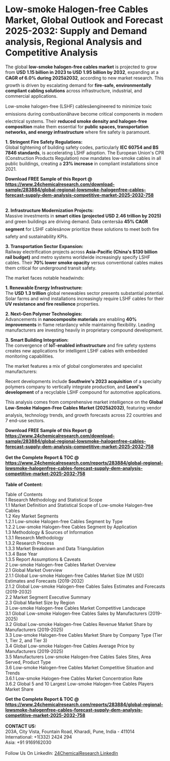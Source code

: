 <h1>Low-smoke Halogen-free Cables Market, Global Outlook and Forecast 2025-2032: Supply and Demand analysis, Regional Analysis and Competitive Analysis</h1><p>The global <strong>low-smoke halogen-free cables market</strong> is projected to grow from <strong>USD 1.15 billion in 2023 to USD 1.95 billion by 2032</strong>, expanding at a <strong>CAGR of 6.0% during 2025â2032</strong>, according to new market research. This growth is driven by escalating demand for <strong>fire-safe, environmentally compliant cabling solutions</strong> across infrastructure, industrial, and commercial applications.</p><p>Low-smoke halogen-free (LSHF) cablesâengineered to minimize toxic emissions during combustionâhave become critical components in modern electrical systems. Their <strong>reduced smoke density and halogen-free composition</strong> make them essential for <strong>public spaces, transportation networks, and energy infrastructure</strong> where fire safety is paramount.</p><p><strong>1. Stringent Fire Safety Regulations:</strong><br>
Global tightening of building safety codes, particularly <strong>IEC 60754 and BS 7846 standards</strong>, is accelerating LSHF adoption. The European Union's CPR (Construction Products Regulation) now mandates low-smoke cables in all public buildings, creating a <strong>23% increase</strong> in compliant installations since 2021.</p><div><b>Download FREE Sample of this Report @ 
            <a href="https://www.24chemicalresearch.com/download-sample/283884/global-regional-lowsmoke-halogenfree-cables-forecast-supply-dem-analysis-competitive-market-2025-2032-758">
            https://www.24chemicalresearch.com/download-sample/283884/global-regional-lowsmoke-halogenfree-cables-forecast-supply-dem-analysis-competitive-market-2025-2032-758</a></b></div><br><p><strong>2. Infrastructure Modernization Projects:</strong><br>
Massive investments in <strong>smart cities (projected USD 2.46 trillion by 2025)</strong> and green buildings are driving demand. Data centersâa <strong>45% CAGR segment</strong> for LSHF cablesânow prioritize these solutions to meet both fire safety and sustainability KPIs.</p><p><strong>3. Transportation Sector Expansion:</strong><br>
Railway electrification projects across <strong>Asia-Pacific (China's $130 billion rail budget)</strong> and metro systems worldwide increasingly specify LSHF cables. Their <strong>70% lower smoke opacity</strong> versus conventional cables makes them critical for underground transit safety.</p><p>The market faces notable headwinds:</p><p><strong>1. Renewable Energy Infrastructure:</strong><br>
The <strong>USD 1.3 trillion</strong> global renewables sector presents substantial potential. Solar farms and wind installations increasingly require LSHF cables for their <strong>UV resistance and fire resilience</strong> properties.</p><p><strong>2. Next-Gen Polymer Technologies:</strong><br>
Advancements in <strong>nanocomposite materials</strong> are enabling <strong>40% improvements</strong> in flame retardancy while maintaining flexibility. Leading manufacturers are investing heavily in proprietary compound development.</p><p><strong>3. Smart Building Integration:</strong><br>
The convergence of <strong>IoT-enabled infrastructure</strong> and fire safety systems creates new applications for intelligent LSHF cables with embedded monitoring capabilities.</p><p>The market features a mix of global conglomerates and specialist manufacturers:</p><p>Recent developments include <strong>Southwire's 2023 acquisition</strong> of a specialty polymers company to vertically integrate production, and <strong>Leoni's development</strong> of a recyclable LSHF compound for automotive applications.</p><p>This analysis comes from comprehensive market intelligence on the <strong>Global Low-Smoke Halogen-Free Cables Market (2025â2032)</strong>, featuring vendor analysis, technology trends, and growth forecasts across 22 countries and 7 end-use sectors.</p><div><b>Download FREE Sample of this Report @ 
            <a href="https://www.24chemicalresearch.com/download-sample/283884/global-regional-lowsmoke-halogenfree-cables-forecast-supply-dem-analysis-competitive-market-2025-2032-758">
            https://www.24chemicalresearch.com/download-sample/283884/global-regional-lowsmoke-halogenfree-cables-forecast-supply-dem-analysis-competitive-market-2025-2032-758</a></b></div><br><div><b>Get the Complete Report & TOC @ 
            <a href="https://www.24chemicalresearch.com/reports/283884/global-regional-lowsmoke-halogenfree-cables-forecast-supply-dem-analysis-competitive-market-2025-2032-758">
            https://www.24chemicalresearch.com/reports/283884/global-regional-lowsmoke-halogenfree-cables-forecast-supply-dem-analysis-competitive-market-2025-2032-758</a></b></div><br>
            <b>Table of Content:</b><p>Table of Contents<br />
1 Research Methodology and Statistical Scope<br />
1.1 Market Definition and Statistical Scope of Low-smoke Halogen-free Cables<br />
1.2 Key Market Segments<br />
1.2.1 Low-smoke Halogen-free Cables Segment by Type<br />
1.2.2 Low-smoke Halogen-free Cables Segment by Application<br />
1.3 Methodology & Sources of Information<br />
1.3.1 Research Methodology<br />
1.3.2 Research Process<br />
1.3.3 Market Breakdown and Data Triangulation<br />
1.3.4 Base Year<br />
1.3.5 Report Assumptions & Caveats<br />
2 Low-smoke Halogen-free Cables Market Overview<br />
2.1 Global Market Overview<br />
2.1.1 Global Low-smoke Halogen-free Cables Market Size (M USD) Estimates and Forecasts (2019-2032)<br />
2.1.2 Global Low-smoke Halogen-free Cables Sales Estimates and Forecasts (2019-2032)<br />
2.2 Market Segment Executive Summary<br />
2.3 Global Market Size by Region<br />
3 Low-smoke Halogen-free Cables Market Competitive Landscape<br />
3.1 Global Low-smoke Halogen-free Cables Sales by Manufacturers (2019-2025)<br />
3.2 Global Low-smoke Halogen-free Cables Revenue Market Share by Manufacturers (2019-2025)<br />
3.3 Low-smoke Halogen-free Cables Market Share by Company Type (Tier 1, Tier 2, and Tier 3)<br />
3.4 Global Low-smoke Halogen-free Cables Average Price by Manufacturers (2019-2025)<br />
3.5 Manufacturers Low-smoke Halogen-free Cables Sales Sites, Area Served, Product Type<br />
3.6 Low-smoke Halogen-free Cables Market Competitive Situation and Trends<br />
3.6.1 Low-smoke Halogen-free Cables Market Concentration Rate<br />
3.6.2 Global 5 and 10 Largest Low-smoke Halogen-free Cables Players Market Share </p><div><b>Get the Complete Report & TOC @ 
            <a href="https://www.24chemicalresearch.com/reports/283884/global-regional-lowsmoke-halogenfree-cables-forecast-supply-dem-analysis-competitive-market-2025-2032-758">
            https://www.24chemicalresearch.com/reports/283884/global-regional-lowsmoke-halogenfree-cables-forecast-supply-dem-analysis-competitive-market-2025-2032-758</a></b></div><br><b>CONTACT US:</b><br>
            203A, City Vista, Fountain Road, Kharadi, Pune, India - 411014<br>
            International: +1(332) 2424 294<br>
            Asia: +91 9169162030 <br><br>
            Follow Us On LinkedIn: <a href="https://www.linkedin.com/company/24chemicalresearch/">24ChemicalResearch LinkedIn</a>